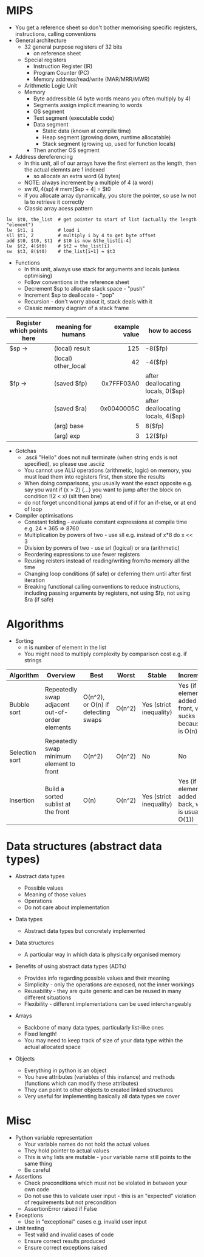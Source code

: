 # MIPS

* You get a reference sheet so don't bother memorising specific registers, instructions, calling conventions
* General architecture
    * 32 general purpose registers of 32 bits
        * on reference sheet
    * Special registers
        * Instruction Register (IR)
        * Program Counter (PC)
        * Memory address/read/write (MAR/MRR/MWR)
    * Arithmetic Logic Unit
    * Memory
        * Byte addressible (4 byte words means you often multiply by 4)
        * Segments assign implicit meaning to words
        * OS segment
        * Text segment (executable code)
        * Data segment
            * Static data (known at compile time)
            * Heap segment (growing down, runtime allocatable)
            * Stack segment (growing up, used for function locals)
        * Then another OS segment
* Address dereferencing
    * In this unit, all of our arrays have the first element as the length, then the actual elemnts are 1 indexed
        * so allocate an extra word (4 bytes)
    * NOTE: always increment by a multiple of 4 (a word)
    * sw $t0, 4($sp) # mem[$sp + 4] = $t0
    * if you allocate array dynamically, you store the pointer, so use lw not la to retrieve it correctly
    * Classic array acess pattern
```
lw  $t0, the_list  # get pointer to start of list (actually the length "element")
lw  $t1, i         # load i
sll $t1, 2         # multiply i by 4 to get byte offset
add $t0, $t0, $t1  # $t0 is now &the_list[i-4]
lw  $t2, 4($t0)    # $t2 = the_list[i]
sw  $t3, 8($t0)    # the_list[i+1] = $t3
```

* Functions
    * In this unit, always use stack for arguments and locals (unless optimising)
    * Follow conventions in the reference sheet
    * Decrement $sp to allocate stack space - "push"
    * Increment $sp to deallocate - "pop"
    * Recursion - don't worry about it, stack deals with it
    * Classic memory diagram of a stack frame

| Register which points here | meaning for humans  | example value | how to access                     |
|----------------------------|---------------------|--------------:|-----------------------------------|
| $sp ->                     | (local) result      |           125 | -8($fp)                           |
|                            | (local) other_local |            42 | -4($fp)                           |
| $fp ->                     | (saved $fp)         |    0x7FFF03A0 | after deallocating locals, 0($sp) |
|                            | (saved $ra)         |    0x0040005C | after deallocating locals, 4($sp) |
|                            | (arg) base          |             5 | 8($fp)                            |
|                            | (arg) exp           |             3 | 12($fp)                           |
* Gotchas
    * .ascii "Hello" does not null terminate (when string ends is not specified), so please use .asciiz
    * You cannot use ALU operations (arithmetic, logic) on memory, you must load them into registers first, then store the results
    * When doing comparisons, you usually want the exact opposite e.g. say you want if (x > 2) {...} you want to jump after the block on condition !(2 < x) (slt then bne)
    * do not forget unconditional jumps at end of if for an if-else, or at end of loop
* Compiler optimisations
    * Constant folding - evaluate constant expressions at compile time e.g. 24 * 365 => 8760
    * Multiplication by powers of two - use sll e.g. instead of x*8 do x << 3
    * Division by powers of two - use srl (logical) or sra (arithmetic)
    * Reordering expressions to use fewer registers
    * Reusing reisters instead of reading/writing from/to memory all the time
    * Changing loop conditions (if safe) or deferring them until after first iteration
    * Breaking functional calling conventions to reduce instructions, including passing arguments by registers, not using $fp, not using $ra (if safe)

# Algorithms

* Sorting
    * n is number of element in the list
    * You might need to multiply complexity by comparison cost e.g. if strings

| Algorithm      | Overview                                       | Best                               | Worst  | Stable                  | Incremental                                                     |
|----------------|------------------------------------------------|------------------------------------|--------|-------------------------|-----------------------------------------------------------------|
| Bubble sort    | Repeatedly swap adjacent out-of-order elements | O(n^2), or O(n) if detecting swaps | O(n^2) | Yes (strict inequality) | Yes (if element added to front, which sucks because it is O(n)) |
| Selection sort | Repeatedly swap minimum element to front       | O(n^2)                             | O(n^2) | No                      | No                                                              |
| Insertion      | Build a sorted sublist at the front            | O(n)                               | O(n^2) | Yes (strict inequality) | Yes (if element is added to back, which is usually O(1))        |

# Data structures (abstract data types)

* Abstract data types
    * Possible values
    * Meaning of those values
    * Operations
    * Do not care about implementation
* Data types
    * Abstract data types but concretely implemented
* Data structures
    * A particular way in which data is physically organised memory

* Benefits of using abstract data types (ADTs)
    * Provides info regarding possible values and their meaning
    * Simplicity - only the operations are exposed, not the inner workings
    * Reusability - they are quite generic and can be reused in many different situations
    * Flexibility - different implementations can be used interchangeably

* Arrays
    * Backbone of many data types, particularly list-like ones
    * Fixed length!
    * You may need to keep track of size of your data type within the actual allocated space
* Objects
    * Everything in python is an object
    * You have attributes (variables of this instance) and methods (functions which can modify these attributes)
    * They can point to other objects to created linked structures
    * Very useful for implementing basically all data types we cover

# Misc

* Python variable representation
    * Your variable names do not hold the actual values
    * They hold pointer to actual values
    * This is why lists are mutable - your variable name still points to the same thing
    * Be careful
* Assertions
    * Check preconditions which must not be violated in between your own code
    * Do not use this to validate user input - this is an "expected" violation of requirements but not precondition
    * AssertionError raised if False
* Exceptions
    * Use in "exceptional" cases e.g. invalid user input
* Unit testing
    * Test valid and invalid cases of code
    * Ensure correct results produced
    * Ensure correct exceptions raised
